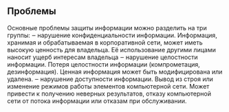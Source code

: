 ## Проблемы

Основные проблемы защиты информации можно разделить на три группы: ‒ нарушение конфиденциальности информации. Информация, хранимая и обрабатываемая в корпоративной сети, может иметь высокую ценность для владельца. Её использование другими лицами наносит ущерб интересам владельца ‒ нарушение целостности информации. Потеря целостности информации (компрометация, дезинформация). Ценная информация может быть модифицирована или удалена. ‒ нарушение доступности информации. Вывод из строя или изменение режимов работы элементов компьютерной сети. Может привести к получению неверных результатов, отказу компьютерной сети от потока информации или отказам при обслуживании.
